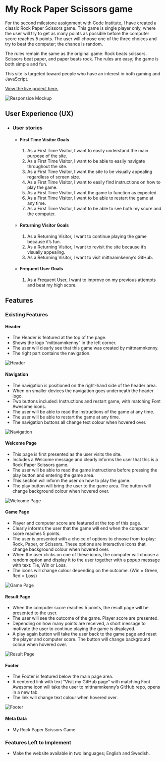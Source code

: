 # My Rock Paper Scissors game

For the second milestone assignment with Code Institute, I have created a classic Rock Paper Scissors game. This game is single player only, where the user will try to get as many points as possible before the computer score reaches 5 points.
The user will choose one of the three choices and try to beat the computer; the chance is random.

The rules remain the same as the original game: Rock beats scissors. Scissors beat paper, and paper beats rock. The rules are easy; the game is both simple and fun.

This site is targeted toward people who have an interest in both gaming and JavaScript.

[View the live project here.](https://mittnamnkenny.github.io/rock-paper-scissors/)

![Responsice Mockup](assets/media/design.png)

##  User Experience (UX)

- ### User stories

    -   #### First Time Visitor Goals

        1. As a First Time Visitor, I want to easily understand the main purpose of the site.
        2. As a First Time Visitor,  I want to be able to easily navigate throughout the site.
        3. As a First Time Visitor,  I want the site to be visually appealing regardless of screen size.
        4. As a First Time Visitor, I want to easily find instructions on how to play the game.
        5. As a First Time Visitor, I want the game to function as expected.
        6. As a First Time Visitor, I want to be able to restart the game at any time.
        7. As a First Time Visitor, I want to be able to see both my score and the computer.

    -   #### Returning Visitor Goals

        1. As a Returning Visitor, I want to continue playing the game because it’s fun.
        2. As a Returning Visitor, I want to revisit the site because it’s visually appealing.
        3. As a Returning Visitor, I want to visit mittnamnkenny’s GitHub.

    -   #### Frequent User Goals
        1. As a Frequent User, I want to improve on my previous attempts and beat my high score.

## Features

### Existing Features

#### Header

  - The Header is featured at the top of the page.
  - Shows the logo ”mittnamnkenny” in the left corner.
  - The user will clearly see that this game was created by mittnamnkenny.
  - The right part contains the navigation.

  ![Header](assets/media/header.png)

#### Navigation

  - The navigation is positioned on the right-hand side of the header area.
  - When on smaller devices the navigation goes underneath the header logo.
  - Two buttons included: Instructions and restart game, with matching Font Awesome icons.
  - The user will be able to read the instructions of the game at any time.
  - The user will be able to restart the game at any time.
  - The navigation buttons all change text colour when hovered over.

![Navigation](assets/media/nav.png)

#### Welcome Page

  - This page is first presented as the user visits the site.
  - Includes a Welcome message and clearly informs the user that this is a Rock Paper Scissors game.
  - The user will be able to read the game instructions before pressing the play button and entering the game area.
  - This section will inform the user on how to play the game.
  - The play button will bring the user to the game area. The button will change background colour when hovered over.

![Welcome Page](assets/media/welcome.png)

#### Game Page

  - Player and computer score are featured at the top of this page.
  - Clearly informs the user that the game will end when the computer score reaches 5 points.
  - The user is presented with a choice of options to choose from to play: Rock, Paper, or Scissors. These options are interactive icons that change background colour when hovered over.
  - When the user clicks on one of these icons, the computer will choose a random option and display it to the user together with a popup message with text: Tie, Win or Loss.
  - The icons will change colour depending on the outcome. (Win = Green, Red = Loss)

![Game Page](assets/media/game.png)

#### Result Page

  - When the computer score reaches 5 points, the result page will be presented to the user.
  - The user will see the outcome of the game. Player score are presented.
  - Depending on how many points are received, a short message to motivate the user to continue playing the game is displayed.
  - A play again button will take the user back to the game page and reset the player and computer score. The button will change background colour when hovered over.

![Result Page](assets/media/result.png)

#### Footer

  - The Footer is featured below the main page area.
  - A centered link with text ”Visit my GitHub page” with matching Font Awesome icon will take the user to mittnamnkenny’s GitHub repo, opens in a new tab.
  - The link will change text colour when hovered over.

![Footer](assets/media/footer.png)

#### Meta Data

  - My Rock Paper Scissors Game

### Features Left to Implement

- Make the website available in two languages;  English and Swedish.